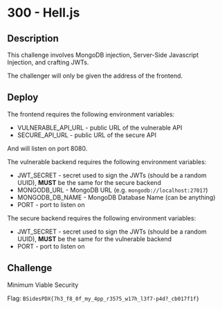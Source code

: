 # 300 - Hell.js

## Description

This challenge involves MongoDB injection, Server-Side Javascript Injection, and crafting JWTs.

The challenger will only be given the address of the frontend.

## Deploy

The frontend requires the following environment variables:

* VULNERABLE_API_URL - public URL of the vulnerable API
* SECURE_API_URL - public URL of the secure API

And will listen on port 8080.

The vulnerable backend requires the following environment variables:

* JWT_SECRET - secret used to sign the JWTs (should be a random UUID), **MUST** be the same for the secure backend
*  MONGODB_URL - MongoDB URL (e.g. `mongodb://localhost:27017`)
*  MONGODB_DB_NAME - MongoDB Database Name (can be anything)
*  PORT - port to listen on

The secure backend requires the following environment variables:

* JWT_SECRET - secret used to sign the JWTs (should be a random UUID), **MUST** be the same for the vulnerable backend
*  PORT - port to listen on

## Challenge

Minimum Viable Security

Flag: `BSidesPDX{7h3_f8_0f_my_4pp_r3575_w17h_l3f7-p4d?_cb017f1f}`